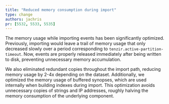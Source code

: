 ```yaml
---
title: "Reduced memory consumption during import"
type: change
authors: jachris
pr: [5532, 5533, 5535]
---
```


The memory usage while importing events has been significantly optimized.
Previously, importing would leave a trail of memory usage that only decreased
slowly over a period corresponding to `tenzir.active-partition-timeout`. Now,
events are properly released immediately after being written to disk, preventing
unnecessary memory accumulation.

We also eliminated redundant copies throughout the import path, reducing memory
usage by 2-4x depending on the dataset. Additionally, we optimized the memory
usage of buffered synopses, which are used internally when building indexes
during import. This optimization avoids unnecessary copies of strings and IP
addresses, roughly halving the memory consumption of the underlying component.
